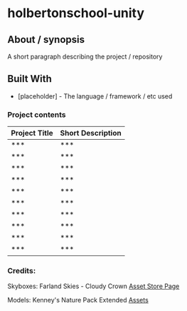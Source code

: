 # holbertonschool-unity

## About / synopsis
A short paragraph describing the project / repository

## Built With

* [placeholder] - The language / framework / etc used

### Project contents

| Project Title | Short Description |
| --- | --- |
|***|***|
|***|***|
|***|***|
|***|***|
|***|***|
|***|***|
|***|***|
|***|***|
|***|***|
|***|***|

### Credits:
Skyboxes: Farland Skies - Cloudy Crown [Asset Store Page](https://api.unity.com/v1/oauth2/authorize?client_id=asset_store_v2&locale=en_US&redirect_uri=https%3A%2F%2Fassetstore.unity.com%2Fauth%2Fcallback%3Fredirect_to%3D%252Fpackages%252F2d%252Ftextures-materials%252Fsky%252Ffarland-skies-cloudy-crown-60004&response_type=code&state=64e4895c-501d-4691-a09a-99926870e280)

Models: Kenney's Nature Pack Extended [Assets](https://intranet.hbtn.io/rltoken/BYHZEB1i-sI1-GsnUpatbw)
